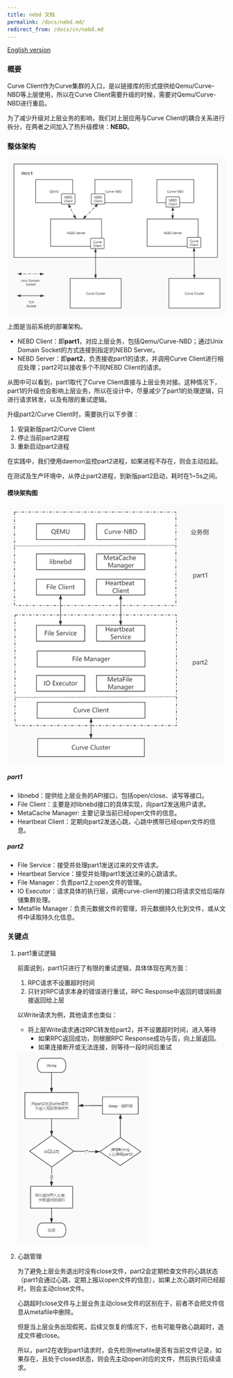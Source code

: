 ```yaml
---
title: nebd 文档
permalink: /docs/nebd.md/
redirect_from: /docs/cn/nebd.md
---
```


[English version](../nebd_en.md)

### 概要

Curve Client作为Curve集群的入口，是以链接库的形式提供给Qemu/Curve-NBD等上层使用，所以在Curve Client需要升级的时候，需要对Qemu/Curve-NBD进行重启。

为了减少升级对上层业务的影响，我们对上层应用与Curve Client的耦合关系进行拆分，在两者之间加入了热升级模块：**NEBD**。

### 整体架构

<img src="/assets/img/images/nebd-overview.jpg" alt="nebd-overview" width="650" />

上图是当前系统的部署架构。

- NEBD Client：即**part1**，对应上层业务，包括Qemu/Curve-NBD；通过Unix Domain Socket的方式连接到指定的NEBD Server。
- NEBD Server：即**part2**，负责接收part1的请求，并调用Curve Client进行相应处理；part2可以接收多个不同NEBD Client的请求。

从图中可以看到，part1取代了Curve Client直接与上层业务对接。这种情况下，part1的升级也会影响上层业务，所以在设计中，尽量减少了part1的处理逻辑，只进行请求转发，以及有限的重试逻辑。

升级part2/Curve Client时，需要执行以下步骤：

1. 安装新版part2/Curve Client
2. 停止当前part2进程
3. 重新启动part2进程

在实践中，我们使用daemon监控part2进程，如果进程不存在，则会主动拉起。

在测试及生产环境中，从停止part2进程，到新版part2启动，耗时在1~5s之间。

#### 模块架构图

<img src="/assets/img/images/nebd-modules.png" alt="nebd-modules" width="500" />

##### part1

- libnebd：提供给上层业务的API接口，包括open/close、读写等接口。
- File Client：主要是对libnebd接口的具体实现，向part2发送用户请求。
- MetaCache Manager: 主要记录当前已经open文件的信息。
- Heartbeat Client：定期向part2发送心跳，心跳中携带已经open文件的信息。

##### part2

- File Service：接受并处理part1发送过来的文件请求。
- Heartbeat Service：接受并处理part1发送过来的心跳请求。
- File Manager：负责part2上open文件的管理。
- IO Executor：请求具体的执行层，调用curve-client的接口将请求交给后端存储集群处理。
- Metafile Manager：负责元数据文件的管理，将元数据持久化到文件，或从文件中读取持久化信息。

### 关键点

1. part1重试逻辑

   前面说到，part1只进行了有限的重试逻辑，具体体现在两方面：

   1. RPC请求不设置超时时间
   2. 只针对RPC请求本身的错误进行重试，RPC Response中返回的错误码直接返回给上层

   以Write请求为例，其他请求也类似：

   - 将上层Write请求通过RPC转发给part2，并不设置超时时间，进入等待
     - 如果RPC返回成功，则根据RPC Response成功与否，向上层返回。
     - 如果连接断开或无法连接，则等待一段时间后重试

   <img src="/assets/img/images/nebd-part1-write-request.png" alt="images\nebd-part1-write-request" width="300" />

2. 心跳管理

   为了避免上层业务退出时没有close文件，part2会定期检查文件的心跳状态（part1会通过心跳，定期上报以open文件的信息），如果上次心跳时间已经超时，则会主动close文件。

   心跳超时close文件与上层业务主动close文件的区别在于，前者不会把文件信息从metafile中删除。

   但是当上层业务出现假死，后续又恢复的情况下，也有可能导致心跳超时，造成文件被close。

   所以，part2在收到part1请求时，会先检测metafile是否有当前文件记录，如果存在，且处于closed状态，则会先主动open对应的文件，然后执行后续请求。
